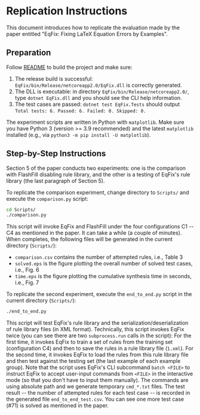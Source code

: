 # Replication Instructions

This document introduces how to replicate the evaluation made by the paper entitled "EqFix: Fixing LaTeX Equation Errors by Examples".

## Preparation

Follow [README](README.md) to build the project and make sure:
1. The release build is successful: `EqFix/bin/Release/netcoreapp2.0/EqFix.dll` is correctly generated.
2. The DLL is executable: in directory `EqFix/bin/Release/netcoreapp2.0/`, type `dotnet EqFix.dll` and you should see the CLI help information.
3. The test cases are passed: `dotnet test EqFix.Tests` should output `Total tests: 6. Passed: 6. Failed: 0. Skipped: 0.`

The experiment scripts are written in Python with `matplotlib`. Make sure you have Python 3 (version >= 3.9 recommended) and the latest `matplotlib` installed (e.g., via `python3 -m pip install -U matplotlib`).

## Step-by-Step Instructions

Section 5 of the paper conducts two experiments: one is the comparison with FlashFill disabling rule library, and the other is a testing of EqFix's rule library (the last paragraph of Section 5).

To replicate the comparison experiment, change directory to `Scripts/` and execute the `comparison.py` script:
```sh
cd Scripts/
./comparison.py
```

This script will invoke EqFix and FlashFill under the four configurations C1 -- C4 as mentioned in the paper. It can take a while (a couple of minutes). When completes, the following files will be generated in the current directory (`Scripts/`):
- `comparison.csv` contains the number of attempted rules, i.e., Table 3
- `solved.eps` is the figure plotting the overall number of solved test cases, i.e., Fig. 6
- `time.eps` is the figure plotting the cumulative synthesis time in seconds, i.e., Fig. 7

To replicate the second experiment, execute the `end_to_end.py` script in the current directory (`Scripts/`):
```sh
./end_to_end.py
```

This script will test EqFix's rule library and the serialization/deserialization of rule library files (in XML format). Technically, this script invokes EqFix twice (you can see there are two `subprocess.run` calls in the script):
For the first time, it invokes EqFix to train a set of rules from the training set (configuration C4) and then to save the rules in a rule library file (`1.xml`).
For the second time, it invokes EqFix to load the rules from this rule library file and then test against the testing set (the last example of each example group).
Note that the script uses EqFix's CLI subcommand `batch <FILE>` to instruct EqFix to accept user-input commands from `<FILE>` in the interactive mode (so that you don't have to input them manually).
The commands are using absolute path and we generate temporary `cmd_*.txt` files.
The test result -- the number of attempted rules for each test case -- is recorded in the generated file `end_to_end_test.csv`.
You can see one more test case (#71) is solved as mentioned in the paper.

